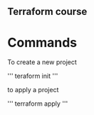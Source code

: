 ## Terraform course


# Commands


To create a new project 


'''
teraform init
'''

to apply a project

'''
terraform apply
'''
